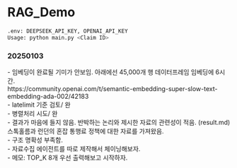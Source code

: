 # RAG_Demo

```bash
.env: DEEPSEEK_API_KEY, OPENAI_API_KEY
Usage: python main.py <Claim ID>
```

<h3>20250103</h3>
- 임베딩이 완료될 기미가 안보임. 아래에선 45,000개 행 데이터프레임 임베딩에 6시간.<br>
https://community.openai.com/t/semantic-embedding-super-slow-text-embedding-ada-002/42183<br>
- latelimit 기준 검토/ 완<br>
- 병렬처리 시도/ 완<br>
- 결과가 마음에 들지 않음. 반박하는 논리와 제시한 자료의 관련성이 적음. (result.md)스톡홀름과 런던의 혼잡 통행료 정책에 대한 자료를 가져왔음. <br>
- 구조 명확성 부족함.<br>
- 자료수집 에이전트를 따로 제작해서 체이닝해보자.<br>
- 메모: TOP_K 8개 우선 출력해보고 시작하자.

